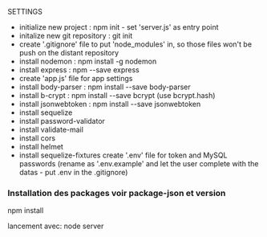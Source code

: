 SETTINGS

* initialize new project : npm init - set 'server.js' as entry point
* initalize new git repository : git init
* create '.gitignore' file to put 'node_modules' in, so those files won't be push on the distant repository
* install nodemon : npm install -g nodemon
* install express : npm --save express
* create 'app.js' file for app settings
* install body-parser : npm install --save body-parser
* install b-crypt : npm install --save bcrypt (use bcrypt.hash)
* install jsonwebtoken : npm install --save jsonwebtoken
* install sequelize
* install password-validator
* install validate-mail
* install cors
* install helmet
* install sequelize-fixtures
create '.env' file for token and MySQL passwords (rename as '.env.example' and let the user complete with the datas - put .env in the .gitignore)

### Installation des packages voir package-json et version

npm install

lancement avec: node server
